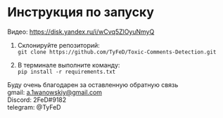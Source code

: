 # Инструкция по запуску
 
Видео: https://disk.yandex.ru/i/wCvq5ZlOyuNmyQ
 
1. Cклонируйте репозиторий:  
` git clone https://github.com/TyFeD/Toxic-Comments-Detection.git `

2. В терминале выполните команду:  
` pip install -r requirements.txt `

Буду очень благодарен за оставленную обратную связь  
gmail: a.1wanowskiy@gmail.com  
Discord: 2FeD#9182  
telegram: @TyFeD
